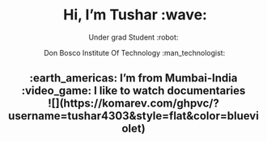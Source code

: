 <h1 align="center"><a id="Hi_Im_Alejandro_chicken_0"></a>&nbsp;Hi, I’m Tushar :wave:</h1>
<p align="center">Under grad Student :robot:</p>
<p align="center">&nbsp;Don Bosco Institute Of Technology :man_technologist:</p>
<h2 align="center"><a id="About_me_6">
<p align="center"> <a>:earth_americas: I’m from Mumbai-India </a>
<br> <a>:video_game: I like to watch documentaries </a><br>
![](https://komarev.com/ghpvc/?username=tushar4303&style=flat&color=blueviolet)




